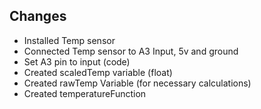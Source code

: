 
## Changes 
- Installed Temp sensor 
- Connected Temp sensor to A3 Input, 5v and ground
- Set A3 pin to input (code)
- Created scaledTemp variable (float)
- Created rawTemp Variable (for necessary calculations)
- Created temperatureFunction
